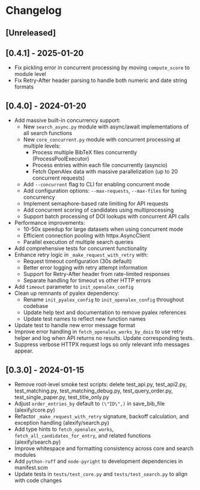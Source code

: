 # Changelog

## [Unreleased]

## [0.4.1] - 2025-01-20
- Fix pickling error in concurrent processing by moving `compute_score` to module level
- Fix Retry-After header parsing to handle both numeric and date string formats

## [0.4.0] - 2024-01-20
- Add massive built-in concurrency support:
  - New `search_async.py` module with async/await implementations of all search functions
  - New `core_concurrent.py` module with concurrent processing at multiple levels:
    - Process multiple BibTeX files concurrently (ProcessPoolExecutor)
    - Process entries within each file concurrently (asyncio)
    - Fetch OpenAlex data with massive parallelization (up to 20 concurrent requests)
  - Add `--concurrent` flag to CLI for enabling concurrent mode
  - Add configuration options: `--max-requests`, `--max-files` for tuning concurrency
  - Implement semaphore-based rate limiting for API requests
  - Add concurrent scoring of candidates using multiprocessing
  - Support batch processing of DOI lookups with concurrent API calls
- Performance improvements:
  - 10-50x speedup for large datasets when using concurrent mode
  - Efficient connection pooling with httpx.AsyncClient
  - Parallel execution of multiple search queries
- Add comprehensive tests for concurrent functionality
- Enhance retry logic in `_make_request_with_retry` with:
  - Request timeout configuration (30s default)
  - Better error logging with retry attempt information
  - Support for Retry-After header from rate-limited responses
  - Separate handling for timeout vs other HTTP errors
- Add `timeout` parameter to `init_openalex_config`
- Clean up remnants of pyalex dependency:
  - Rename `init_pyalex_config` to `init_openalex_config` throughout codebase
  - Update help text and documentation to remove pyalex references
  - Update test names to reflect new function names
- Update test to handle new error message format
- Improve error handling in `fetch_openalex_works_by_dois` to use retry helper
  and log when API returns no results. Update corresponding tests.
- Suppress verbose HTTPX request logs so only relevant info messages appear.

## [0.3.0] - 2024-01-15

- Remove root-level smoke test scripts: delete test_api.py, test_api2.py, test_matching.py, test_matching_debug.py, test_query_order.py, test_single_paper.py, test_title_only.py
- Adjust `order_entries_by` default to `(\"ID\",)` in save_bib_file (alexify/core.py)
- Refactor `_make_request_with_retry` signature, backoff calculation, and exception handling (alexify/search.py)
- Add type hints to `fetch_openalex_works`, `fetch_all_candidates_for_entry`, and related functions (alexify/search.py)
- Improve whitespace and formatting consistency across core and search modules
- Add `python-ruff` and `node-pyright` to development dependencies in manifest.scm
- Update tests in `tests/test_core.py` and `tests/test_search.py` to align with code changes
